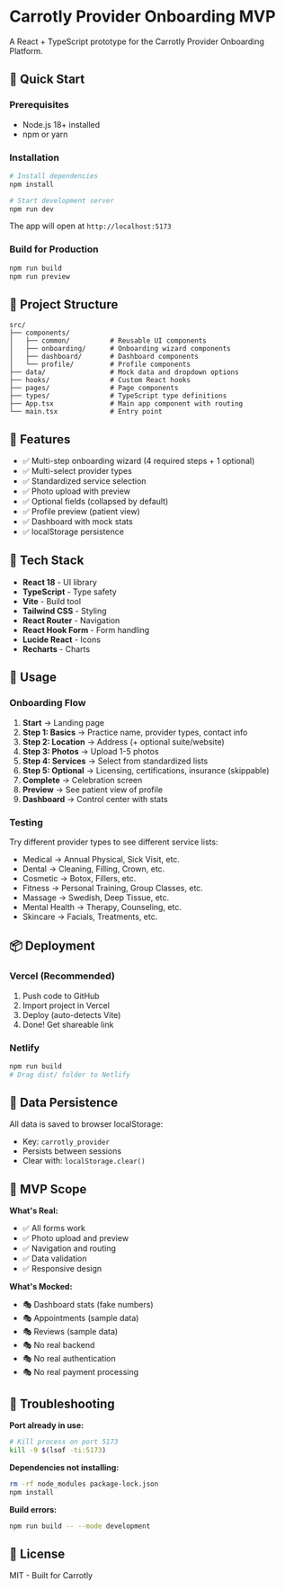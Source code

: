 # Carrotly Provider Onboarding MVP

A React + TypeScript prototype for the Carrotly Provider Onboarding Platform.

## 🚀 Quick Start

### Prerequisites
- Node.js 18+ installed
- npm or yarn

### Installation

```bash
# Install dependencies
npm install

# Start development server
npm run dev
```

The app will open at `http://localhost:5173`

### Build for Production

```bash
npm run build
npm run preview
```

## 📁 Project Structure

```
src/
├── components/
│   ├── common/          # Reusable UI components
│   ├── onboarding/      # Onboarding wizard components
│   ├── dashboard/       # Dashboard components
│   └── profile/         # Profile components
├── data/                # Mock data and dropdown options
├── hooks/               # Custom React hooks
├── pages/               # Page components
├── types/               # TypeScript type definitions
├── App.tsx              # Main app component with routing
└── main.tsx             # Entry point

```

## 🎨 Features

- ✅ Multi-step onboarding wizard (4 required steps + 1 optional)
- ✅ Multi-select provider types
- ✅ Standardized service selection
- ✅ Photo upload with preview
- ✅ Optional fields (collapsed by default)
- ✅ Profile preview (patient view)
- ✅ Dashboard with mock stats
- ✅ localStorage persistence

## 🔧 Tech Stack

- **React 18** - UI library
- **TypeScript** - Type safety
- **Vite** - Build tool
- **Tailwind CSS** - Styling
- **React Router** - Navigation
- **React Hook Form** - Form handling
- **Lucide React** - Icons
- **Recharts** - Charts

## 📝 Usage

### Onboarding Flow

1. **Start** → Landing page
2. **Step 1: Basics** → Practice name, provider types, contact info
3. **Step 2: Location** → Address (+ optional suite/website)
4. **Step 3: Photos** → Upload 1-5 photos
5. **Step 4: Services** → Select from standardized lists
6. **Step 5: Optional** → Licensing, certifications, insurance (skippable)
7. **Complete** → Celebration screen
8. **Preview** → See patient view of profile
9. **Dashboard** → Control center with stats

### Testing

Try different provider types to see different service lists:
- Medical → Annual Physical, Sick Visit, etc.
- Dental → Cleaning, Filling, Crown, etc.
- Cosmetic → Botox, Fillers, etc.
- Fitness → Personal Training, Group Classes, etc.
- Massage → Swedish, Deep Tissue, etc.
- Mental Health → Therapy, Counseling, etc.
- Skincare → Facials, Treatments, etc.

## 📦 Deployment

### Vercel (Recommended)

1. Push code to GitHub
2. Import project in Vercel
3. Deploy (auto-detects Vite)
4. Done! Get shareable link

### Netlify

```bash
npm run build
# Drag dist/ folder to Netlify
```

## 💾 Data Persistence

All data is saved to browser localStorage:
- Key: `carrotly_provider`
- Persists between sessions
- Clear with: `localStorage.clear()`

## 🎯 MVP Scope

**What's Real:**
- ✅ All forms work
- ✅ Photo upload and preview
- ✅ Navigation and routing
- ✅ Data validation
- ✅ Responsive design

**What's Mocked:**
- 🎭 Dashboard stats (fake numbers)
- 🎭 Appointments (sample data)
- 🎭 Reviews (sample data)
- 🎭 No real backend
- 🎭 No real authentication
- 🎭 No real payment processing

## 🐛 Troubleshooting

**Port already in use:**
```bash
# Kill process on port 5173
kill -9 $(lsof -ti:5173)
```

**Dependencies not installing:**
```bash
rm -rf node_modules package-lock.json
npm install
```

**Build errors:**
```bash
npm run build -- --mode development
```

## 📄 License

MIT - Built for Carrotly
